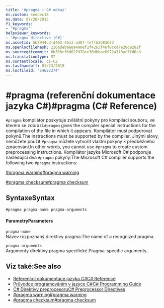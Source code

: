 ```yaml
---
title: '#pragma – C# odkaz'
ms.custom: seodec18
ms.date: 07/20/2015
f1_keywords:
- '#pragma'
helpviewer_keywords:
- '#pragma directive [C#]'
ms.assetid: 5b7944cd-d402-46a1-ad8f-feffb2d83673
ms.openlocfilehash: 216adebae8a498ef2f4263f46f8ccd7a20d9202f
ms.sourcegitcommit: 6b308cf6d627d78ee36dbbae8972a310ac7fd6c8
ms.translationtype: MT
ms.contentlocale: cs-CZ
ms.lasthandoff: 01/23/2019
ms.locfileid: "54622374"
---
```

# <a name="pragma-c-reference"></a><span data-ttu-id="6005f-102">#pragma (referenční dokumentace jazyka C#)</span><span class="sxs-lookup"><span data-stu-id="6005f-102">#pragma (C# Reference)</span></span>
<span data-ttu-id="6005f-103">`#pragma` kompilátor poskytuje zvláštní pokyny pro kompilaci souboru, ve kterém se zobrazí.</span><span class="sxs-lookup"><span data-stu-id="6005f-103">`#pragma` gives the compiler special instructions for the compilation of the file in which it appears.</span></span> <span data-ttu-id="6005f-104">Kompilátor musí podporovat pokynů.</span><span class="sxs-lookup"><span data-stu-id="6005f-104">The instructions must be supported by the compiler.</span></span> <span data-ttu-id="6005f-105">Jinými slovy, nemůžete použít `#pragma` můžete vytvořit vlastní pokyny k předběžného zpracování.</span><span class="sxs-lookup"><span data-stu-id="6005f-105">In other words, you cannot use `#pragma` to create custom preprocessing instructions.</span></span> <span data-ttu-id="6005f-106">Kompilátor jazyka Microsoft C# podporuje následující dva `#pragma` pokyny:</span><span class="sxs-lookup"><span data-stu-id="6005f-106">The Microsoft C# compiler supports the following two `#pragma` instructions:</span></span>  
  
 [<span data-ttu-id="6005f-107">#pragma warning</span><span class="sxs-lookup"><span data-stu-id="6005f-107">#pragma warning</span></span>](../../../csharp/language-reference/preprocessor-directives/preprocessor-pragma-warning.md)  
  
 [<span data-ttu-id="6005f-108">#pragma checksum</span><span class="sxs-lookup"><span data-stu-id="6005f-108">#pragma checksum</span></span>](../../../csharp/language-reference/preprocessor-directives/preprocessor-pragma-checksum.md)  
  
## <a name="syntax"></a><span data-ttu-id="6005f-109">Syntaxe</span><span class="sxs-lookup"><span data-stu-id="6005f-109">Syntax</span></span>  
  
```csharp
#pragma pragma-name pragma-arguments  
```  
  
#### <a name="parameters"></a><span data-ttu-id="6005f-110">Parametry</span><span class="sxs-lookup"><span data-stu-id="6005f-110">Parameters</span></span>  
 `pragma-name`  
 <span data-ttu-id="6005f-111">Název rozpoznaný direktivy pragma.</span><span class="sxs-lookup"><span data-stu-id="6005f-111">The name of a recognized pragma.</span></span>  
  
 `pragma-arguments`  
 <span data-ttu-id="6005f-112">Argumenty direktivy pragma specifické.</span><span class="sxs-lookup"><span data-stu-id="6005f-112">Pragma-specific arguments.</span></span>  
  
## <a name="see-also"></a><span data-ttu-id="6005f-113">Viz také:</span><span class="sxs-lookup"><span data-stu-id="6005f-113">See also</span></span>

- [<span data-ttu-id="6005f-114">Referenční dokumentace jazyka C#</span><span class="sxs-lookup"><span data-stu-id="6005f-114">C# Reference</span></span>](../../../csharp/language-reference/index.md)
- [<span data-ttu-id="6005f-115">Průvodce programováním v jazyce C#</span><span class="sxs-lookup"><span data-stu-id="6005f-115">C# Programming Guide</span></span>](../../../csharp/programming-guide/index.md)
- [<span data-ttu-id="6005f-116">C# Direktivy preprocesoru</span><span class="sxs-lookup"><span data-stu-id="6005f-116">C# Preprocessor Directives</span></span>](../../../csharp/language-reference/preprocessor-directives/index.md)
- [<span data-ttu-id="6005f-117">#pragma warning</span><span class="sxs-lookup"><span data-stu-id="6005f-117">#pragma warning</span></span>](../../../csharp/language-reference/preprocessor-directives/preprocessor-pragma-warning.md)
- [<span data-ttu-id="6005f-118">#pragma checksum</span><span class="sxs-lookup"><span data-stu-id="6005f-118">#pragma checksum</span></span>](../../../csharp/language-reference/preprocessor-directives/preprocessor-pragma-checksum.md)
